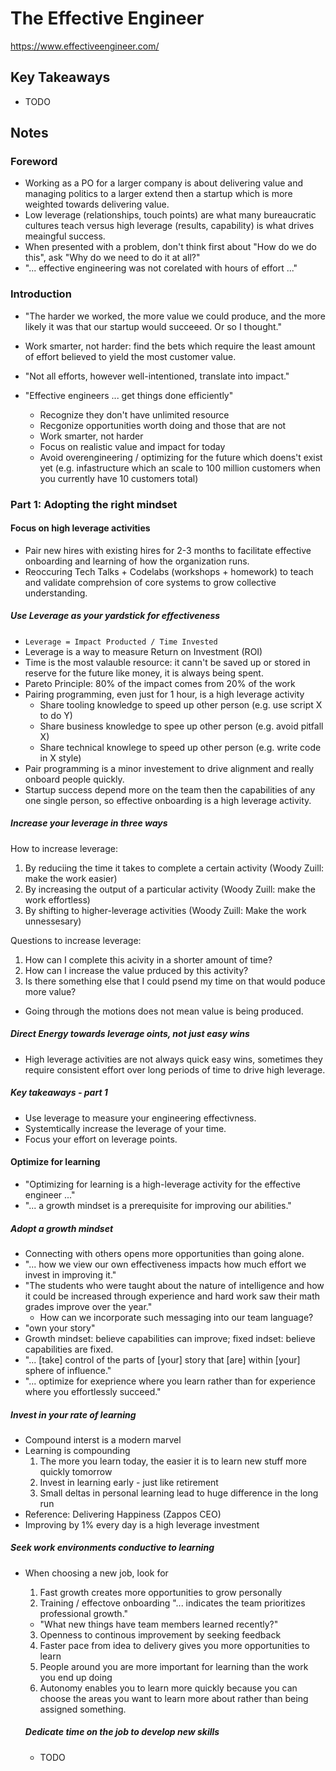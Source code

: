 # The Effective Engineer

<https://www.effectiveengineer.com/>

## Key Takeaways

* TODO

## Notes

### Foreword

* Working as a PO for a larger company is about delivering value and managing politics to a larger extend then a startup which is more weighted towards delivering value.
* Low leverage (relationships, touch points) are what many bureaucratic cultures teach versus high leverage (results, capability) is what drives meaingful success.
* When presented with a problem, don't think first about "How do we do this", ask "Why do we need to do it at all?"
* "... effective engineering was not corelated with hours of effort ..."

### Introduction

* "The harder we worked, the more value we could produce, and the more likely it was that our startup would succeeed. Or so I thought."
* Work smarter, not harder: find the bets which require the least amount of effort believed to yield the most customer value.
* "Not all efforts, however well-intentioned, translate into impact."

* "Effective engineers ... get things done efficiently"
  * Recognize they don't have unlimited resource
  * Recgonize opportunities worth doing and those that are not
  * Work smarter, not harder
  * Focus on realistic value and impact for today
  * Avoid overengineering / optimizing for the future which doens't exist yet (e.g. infastructure which an scale to 100 million customers when you currently have 10 customers total)

### Part 1: Adopting the right mindset

#### Focus on high leverage activities

* Pair new hires with existing hires for 2-3 months to facilitate effective onboarding and learning of how the organization runs.
* Reoccuring Tech Talks + Codelabs (workshops + homework) to teach and validate comprehsion of core systems to grow collective understanding.

##### Use Leverage as your yardstick for effectiveness

* `Leverage = Impact Producted / Time Invested`
* Leverage is a way to measure Return on Investment (ROI)
* Time is the most valauble resource: it cann't be saved up or stored in reserve for the future like money, it is always being spent.
* Pareto Principle: 80% of the impact comes from 20% of the work
* Pairing programming, even just for 1 hour, is a high leverage activity
  * Share tooling knowledge to speed up other person (e.g. use script X to do Y)
  * Share business knowledge to spee up other person (e.g. avoid pitfall X)
  * Share technical knowlege to speed up other person (e.g. write code in X style)
* Pair programming is a minor investement to drive alignment and really onboard people quickly.
* Startup success depend more on the team then the capabilities of any one single person, so effective onboarding is a high leverage activity.

##### Increase your leverage in three ways

How to increase leverage:
1. By reduciing the time it takes to complete a certain activity (Woody Zuill: make the work easier)
2. By increasing the output of a particular activity (Woody Zuill: make the work effortless)
3. By shifting to higher-leverage activities (Woody Zuill: Make the work unnessesary)

Questions to increase leverage:
1. How can I complete this acivity in a shorter amount of time?
2. How can I increase the value prduced by this activity?
3. Is there something else that I could psend my time on that would poduce more value?

* Going through the motions does not mean value is being produced.

##### Direct Energy towards leverage oints, not just easy wins

* High leverage activities are not always quick easy wins, sometimes they require consistent effort over long periods of time to drive high leverage.

##### Key takeaways - part 1

* Use leverage to measure your engineering effectivness.
* Systemtically increase the leverage of your time.
* Focus your effort on leverage points.

#### Optimize for learning

* "Optimizing for learning is a high-leverage activity for the effective engineer ..."
* "... a growth mindset is a prerequisite for improving our abilities."


##### Adopt a growth mindset

* Connecting with others opens more opportunities than going alone.
* "... how we view our own effectiveness impacts how much effort we invest in improving it."
* "The students who were taught about the nature of intelligence and how it could be increased through experience and hard work saw their math grades improve over the year."
  * How can we incorporate such messaging into our team language?
* "own your story"
* Growth mindset: believe capabilities can improve; fixed indset: believe capabilities are fixed.
* "... [take] control of the parts of [your] story that [are] within [your] sphere of influence."
* "... optimize for exeprience where you learn rather than for experience where you effortlessly succeed."

##### Invest in your rate of learning

* Compound interst is a modern marvel
* Learning is compounding
  1. The more you learn today, the easier it is to learn new stuff more quickly tomorrow
  2. Invest in learning early - just like retirement
  3. Small deltas in personal learning lead to huge difference in the long run
* Reference: Delivering Happiness (Zappos CEO)
* Improving by 1% every day is a high leverage investment

##### Seek work environments conductive to learning

* When choosing a new job, look for
  1. Fast growth creates more opportunities to grow personally
  2. Training / effectove onboarding "... indicates the team prioritizes professional growth."
    * "What new things have team members learned recently?"
  3. Openness to continous improvement by seeking feedback
  4. Faster pace from idea to delivery gives you more opportunities to learn
  5. People around you are more important for learning than the work you end up doing
  6. Autonomy enables you to learn more quickly because you can choose the areas you want to learn more about rather than being assigned something.

  ##### Dedicate time on the job to develop new skills

  * TODO
